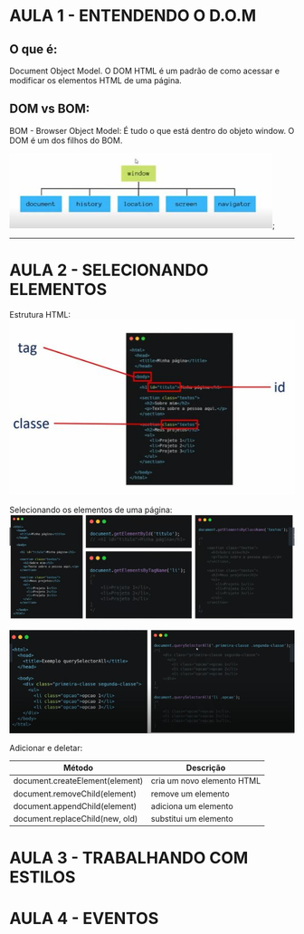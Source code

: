 # AULA 1 - ENTENDENDO O D.O.M
## O que é:
Document Object Model. O DOM HTML é um padrão de como acessar e modificar os elementos HTML de uma página.

## DOM vs BOM:
BOM - Browser Object Model: É tudo o que está dentro do objeto window.
O DOM é um dos filhos do BOM.

![](./img/class01-BOM.JPG);

---

# AULA 2 - SELECIONANDO ELEMENTOS
Estrutura HTML:
![](./img/class02-selecionando-elementos.JPG)

Selecionando os elementos de uma página:
![](./img/class02-selecionando-elementos1.JPG)

![](./img/class02-selecionando-elementos2.JPG)

Adicionar e deletar:

| Método | Descrição |
| --- | --- |
| document.createElement(element) | cria um novo elemento HTML |
| document.removeChild(element) | remove um elemento |
| document.appendChild(element) | adiciona um elemento |
| document.replaceChild(new, old) | substitui um elemento |


# AULA 3 - TRABALHANDO COM ESTILOS
# AULA 4 - EVENTOS